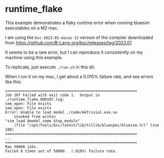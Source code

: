 # runtime_flake

This example demonstrates a flaky runtime error when running bluesim executables
on a M2 mac.

I am using the `bsc-2023.01-macos-12` version of the compiler downloaded from
https://github.com/B-Lang-org/bsc/releases/tag/2023.01

It seems to be a rare error, but I can reproduce it consistently on my machine
using this example.

To replicate, just execute `./run.sh` in this dir.

When I run it on my mac, I get about a 0.015% failure rate, and see
errors like this:
```
============================================================
Job 107 Failed with exit code 1.  Output in ./runtime_flake_000107.log:
sem_open: File exists
sem_open: File exists
Error: Unable to load model ./code/mkTrivial.exe.so
    invoked from within
"sim load $model_name $top_module"
    (file "/opt/tools/bsc/latest/lib/tcllib/bluespec/bluesim.tcl" line 188)
============================================================
...
============================================================
Ran 50000 jobs.
Failed 8 times out of 50000.  (.016%) failure rate.
```